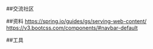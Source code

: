 ##交流社区

##资料
https://spring.io/guides/gs/serving-web-content/
https://v3.bootcss.com/components/#navbar-default


##工具